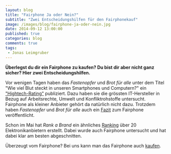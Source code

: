 ```yaml
---
layout: blog
title: "Fairphone Ja oder Nein?"
subtitle: "Zwei Entscheidungshilfen für den Fairphonekauf"
image: /images/blog/fairphone-ja-oder-nein.jpg
date: 2014-09-12 13:00:00
published: true
categories: blog
comments: true
tags:
 - Jonas Leimgruber
---
```


**Überlegst du dir ein Fairphone zu kaufen? Du bist dir aber nicht ganz sicher? Hier zwei Entscheidungshilfen.**

Vor wenigen Tagen haben das *Fastenopfer* und *Brot für alle* unter dem Titel "Wie viel Blut steckt in unseren Smartphones und Computern?" ein ["Hightech-Rating"][issu1] publiziert. Dazu haben sie die grössten IT-Hersteller in Bezug auf Arbeitsrechte, Umwelt und Konfliktrohstoffe untersucht. Fairphone als kleiner Anbieter gehört da natürlich nicht dazu. Trotzdem haben *Fastenopfer* und *Brot für alle* auch ein [Fazit][issu2] zum Fairphone veröffentlicht.

Schon im Mai hat *Rank a Brand* ein ähnliches [Ranking][issu3] über 20 Elektronikanbietern erstellt. Dabei wurde auch Fairphone untersucht und hat dabei klar am besten abgeschnitten.

Überzeugt vom Fairphone? Bei uns kann man das Fairphone auch [kaufen][fairphone].


[issu1]: http://www.hightech-rating.ch/
[issu2]: http://www.hightech-rating.ch/news/fairphone
[issu3]: http://blog.rankabrand.org/2014/05/fairphone-shakes-up-electronics-brands/
[Fairphone]: /angebote/fairphone/
